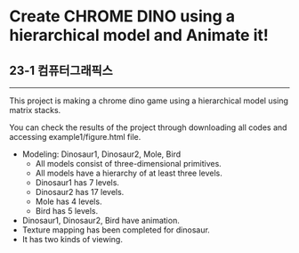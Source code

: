 # Create CHROME DINO using a hierarchical model and Animate it!
## 23-1 컴퓨터그래픽스
***
This project is making a chrome dino game using a hierarchical model using matrix stacks.

You can check the results of the project through downloading all codes and accessing example1/figure.html file.
- Modeling: Dinosaur1, Dinosaur2, Mole, Bird
  - All models consist of three-dimensional primitives.
  - All models have a hierarchy of at least three levels.
  - Dinosaur1 has 7 levels.
  - Dinosaur2 has 17 levels.
  - Mole has 4 levels.
  - Bird has 5 levels.
- Dinosaur1, Dinosaur2, Bird have animation.
- Texture mapping has been completed for dinosaur.
- It has two kinds of viewing.
